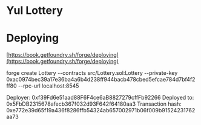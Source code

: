 # Yul Lottery


# Deploying

[https://book.getfoundry.sh/forge/deploying](https://book.getfoundry.sh/forge/deploying)

forge create Lottery --contracts src/Lottery.sol:Lottery --private-key  0xac0974bec39a17e36ba4a6b4d238ff944bacb478cbed5efcae784d7bf4f2ff80 --rpc-url localhost:8545

Deployer: 0xf39Fd6e51aad88F6F4ce6aB8827279cffFb92266
Deployed to: 0x5FbDB2315678afecb367f032d93F642f64180aa3
Transaction hash: 0xe772e39d65f19a436f8286ffb54324ab657002971b06f009b91524231762aa73